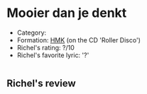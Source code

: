 # Mooier dan je denkt

 * Category: 
 * Formation: [HMK](Hkm.md) (on the CD 'Roller Disco')
 * Richel's rating: ?/10
 * Richel's  favorite lyric: '?'

```
```

## Richel's review
